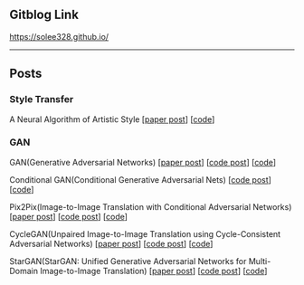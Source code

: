 ## Gitblog Link
https://solee328.github.io/


---

## Posts

### Style Transfer

A Neural Algorithm of Artistic Style
[<a href="https://solee328.github.io/style_transfer/2022/07/12/neural-transfer_1.html" target="_blank">paper post</a>]
[<a href="https://github.com/solee328/post-code/blob/main/style_transfer/A_Neural_Style_Transfer.ipynb" target="_blank">code</a>]


### GAN
GAN(Generative Adversarial Networks)
[<a href="https://solee328.github.io/gan/2022/09/13/gan_paper.html" target="_blank">paper post</a>]
[<a href="https://solee328.github.io/gan/2022/10/11/gan_code.html" target="_blank">code post</a>]
[<a href="https://github.com/solee328/post-code/blob/main/gan/Gan.ipynb" target="_blank">code</a>]

Conditional GAN(Conditional Generative Adversarial Nets)
[<a href="https://solee328.github.io/gan/2022/11/01/cgan.html" target="_blank">code post</a>]
[<a href="https://github.com/solee328/post-code/blob/main/gan/Conditional_Gan.ipynb" target="_blank">code</a>]

Pix2Pix(Image-to-Image Translation with Conditional Adversarial Networks)
[<a href="https://solee328.github.io/gan/2022/12/27/pix2pix_paper.html" target="_blank">paper post</a>]
[<a href="https://solee328.github.io/gan/2023/01/27/pix2pix_code.html" target="_blank">code post</a>]
[<a href="https://github.com/solee328/post-code/blob/main/gan/Pix2Pix.ipynb" target="_blank">code</a>]

CycleGAN(Unpaired Image-to-Image Translation using Cycle-Consistent Adversarial Networks)
[<a href="https://solee328.github.io/gan/2023/02/09/cyclegan_paper.html" target="_blank">paper post</a>]
[<a href="https://solee328.github.io/gan/2023/02/28/cyclegan_code.html" target="_blank">code post</a>]
[<a href="https://github.com/solee328/post-code/blob/main/gan/CycleGAN.ipynb" target="_blank">code</a>]

StarGAN(StarGAN: Unified Generative Adversarial Networks for Multi-Domain Image-to-Image Translation)
[<a href="https://solee328.github.io/gan/2023/03/13/stargan_paper.html" target="_blank">paper post</a>]
[<a href="https://solee328.github.io/gan/2023/04/04/stargan_code.html" target="_blank">code post</a>]
[<a href="https://github.com/solee328/post-code/blob/main/gan/StarGAN.ipynb" target="_blank">code</a>]
